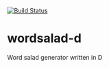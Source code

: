 [![Build Status](https://travis-ci.org/wtetsu/wordsalad-d.svg?branch=master)](https://travis-ci.org/wtetsu/wordsalad-d)

# wordsalad-d
Word salad generator written in D
